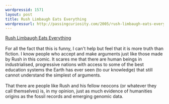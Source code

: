 ```yaml
---
wordpressid: 1571
layout: post
title: Rush Limbaugh Eats Everything
wordpressurl: http://passingcuriosity.com/2005/rush-limbaugh-eats-everything/
---
```

<a href="http://www.e-sheep.com/rusheats/">Rush Limbaugh Eats Everything</a>
<br />
<br />For all the fact that this is funny, I can't help but feel that it is more truth than fiction. I know people who accept and make arguments just like those made by Rush in this comic. It scares me that there are human beings in industrialised, progressive nations with access to some of the best education systems the Earth has ever seen (to our knowledge) that still cannot understand the simplest of arguments.
<br />
<br />That there are people like Rush and his fellow neocons (or whatever they call themselves) is, in my opinion, just as much evidence of humanities origins as the fossil records and emerging genomic data.
